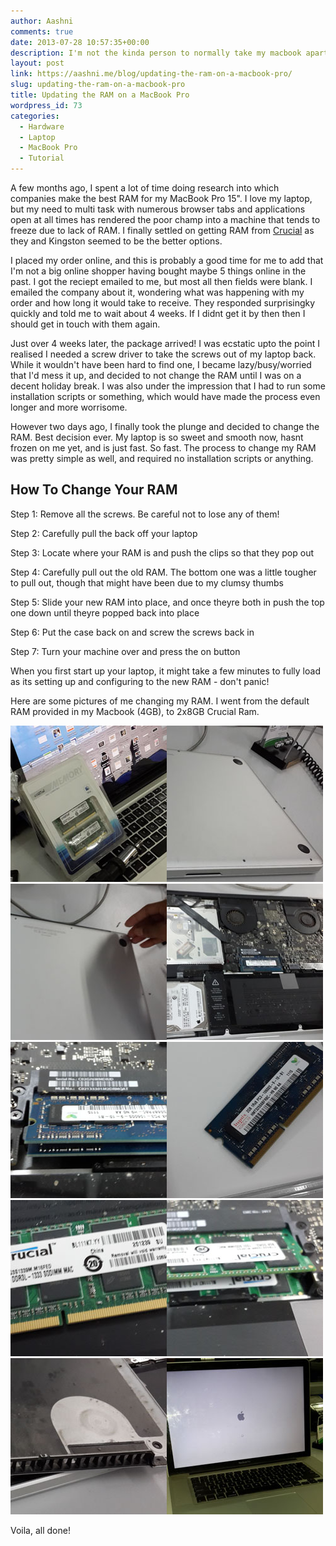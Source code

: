 ```yaml
---
author: Aashni
comments: true
date: 2013-07-28 10:57:35+00:00
description: I'm not the kinda person to normally take my macbook apart, but here's a details guide on how I did it to update my RAM.
layout: post
link: https://aashni.me/blog/updating-the-ram-on-a-macbook-pro/
slug: updating-the-ram-on-a-macbook-pro
title: Updating the RAM on a MacBook Pro
wordpress_id: 73
categories:
  - Hardware
  - Laptop
  - MacBook Pro
  - Tutorial
---
```


A few months ago, I spent a lot of time doing research into which companies make the best RAM for my MacBook Pro 15". I love my laptop, but my need to multi task with numerous browser tabs and applications open at all times has rendered the poor champ into a machine that tends to freeze due to lack of RAM. I finally settled on getting RAM from [Crucial](http://www.crucial.com/) as they and Kingston seemed to be the better options.

I placed my order online, and this is probably a good time for me to add that I'm not a big online shopper having bought maybe 5 things online in the past. I got the reciept emailed to me, but most all then fields were blank. I emailed the company about it, wondering what was happening with my order and how long it would take to receive. They responded surprisingky quickly and told me to wait about 4 weeks. If I didnt get it by then then I should get in touch with them again.

Just over 4 weeks later, the package arrived! I was ecstatic upto the point I realised I needed a screw driver to take the screws out of my laptop back. While it wouldn't have been hard to find one, I became lazy/busy/worried that I'd mess it up, and decided to not change the RAM until I was on a decent holiday break. I was also under the impression that I had to run some installation scripts or something, which would have made the process even longer and more worrisome.

However two days ago, I finally took the plunge and decided to change the RAM. Best decision ever. My laptop is so sweet and smooth now, hasnt frozen on me yet, and is just fast. So fast. The process to change my RAM was pretty simple as well, and required no installation scripts or anything.

## How To Change Your RAM

Step 1: Remove all the screws. Be careful not to lose any of them!

Step 2: Carefully pull the back off your laptop

Step 3: Locate where your RAM is and push the clips so that they pop out

Step 4: Carefully pull out the old RAM. The bottom one was a little tougher to pull out, though that might have been due to my clumsy thumbs

Step 5: Slide your new RAM into place, and once theyre both in push the top one down until theyre popped back into place

Step 6: Put the case back on and screw the screws back in

Step 7: Turn your machine over and press the on button

When you first start up your laptop, it might take a few minutes to fully load as its setting up and configuring to the new RAM - don't panic!

Here are some pictures of me changing my RAM. I went from the default RAM provided in my Macbook (4GB), to 2x8GB Crucial Ram.

[![](./ram01small.jpg)](./ram01.jpg)[![](./ram02small.jpg)](./ram02.jpg)[![](./ram03small.jpg)](./ram03.jpg)[![](./ram04small.jpg)](./ram04.jpg)[![](./ram05small.jpg)](./ram05.jpg)[![](./ram06small.jpg)](./ram06.jpg)[![](./ram07small.jpg)](./ram07.jpg)[![](./ram08small.jpg)](./ram08.jpg)[![](./ram09small.jpg)](./ram09.jpg)[![](./ram10small.jpg)](./ram10.jpg)

Voila, all done!
